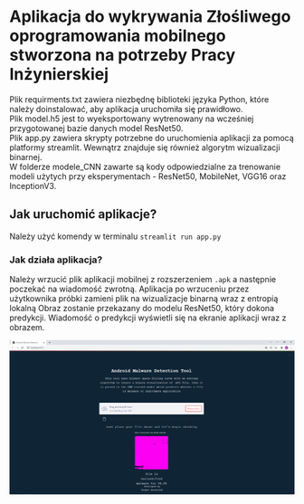 # Aplikacja do wykrywania Złośliwego oprogramowania mobilnego stworzona na potrzeby Pracy Inżynierskiej

Plik requirments.txt zawiera niezbędnę biblioteki języka Python, które należy doinstalować, aby aplikacja uruchomiła się prawidłowo.  
Plik model.h5 jest to wyeksportowany wytrenowany na wcześniej przygotowanej bazie danych model ResNet50.  
Plik app.py zawiera skrypty potrzebne do uruchomienia aplikacji za pomocą platformy streamlit. Wewnątrz znajduje się również algorytm wizualizacji binarnej.   
W folderze modele_CNN zawarte są kody odpowiedzialne za trenowanie modeli użytych przy eksperymentach - ResNet50, MobileNet, VGG16 oraz InceptionV3.  

## Jak uruchomić aplikacje?

Należy użyć komendy w terminalu ```streamlit run app.py```

### Jak działa aplikacja? 

Należy wrzucić plik aplikacji mobilnej z rozszerzeniem ```.apk``` a następnie poczekać na wiadomość zwrotną.
Aplikacja po wrzuceniu przez użytkownika próbki zamieni plik na wizualizacje binarną wraz z entropią lokalną 
Obraz zostanie przekazany do modelu ResNet50, który dokona predykcji. 
Wiadomość o predykcji wyświetli się na ekranie aplikacji wraz z obrazem. 

![alt text](https://github.com/kacrat99/praca_inzynierska/blob/master/sample1.PNG?raw=true)

